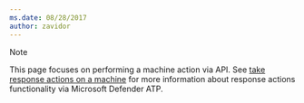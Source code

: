 ```yaml
---
ms.date: 08/28/2017
author: zavidor
---
```

>[!Note]
> This page focuses on performing a machine action via API. See [take response actions on a machine](respond-machine-alerts.md) for more information about response actions functionality via Microsoft Defender ATP.
